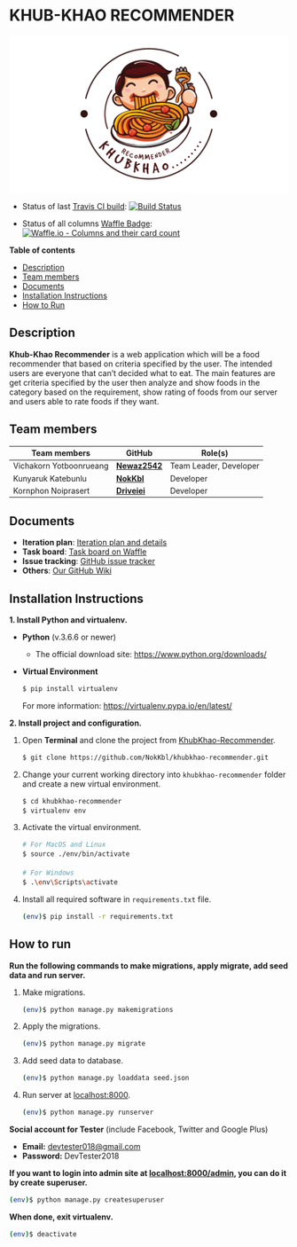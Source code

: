 # KHUB-KHAO RECOMMENDER

![bg](khubkhaoapp/static/khubkhaoapp/images/bg.png)

- Status of last [Travis CI build](https://travis-ci.org/NokKbl/khubkhao-recommender): [![Build Status](https://travis-ci.org/NokKbl/khubkhao-recommender.svg?branch=master)](https://travis-ci.org/NokKbl/khubkhao-recommender)

- Status of all columns [Waffle Badge](https://waffle.io/NokKbl/khubkhao-recommender): [![Waffle.io - Columns and their card count](https://badge.waffle.io/NokKbl/khubkhao-recommender.svg?columns=all)](https://waffle.io/NokKbl/khubkhao-recommender)

**Table of contents**
- [Description](#description)
- [Team members](#team-members)
- [Documents](#documents)
- [Installation Instructions](#installation-instructions)
- [How to Run](#how-to-run)


## Description
**Khub-Khao Recommender** is a web application which will be a food recommender that based on criteria specified by the user. The intended users are everyone that can’t decided what to eat. The main features are get criteria specified by the user then analyze and show foods in the category based on the requirement, show rating of foods from our server and users able to rate foods if they want.


## Team members
Team members | GitHub | Role(s)
-------------|--------|----------
Vichakorn Yotboonrueang | [**Newaz2542**](https://github.com/Newaz2542) | Team Leader, Developer
Kunyaruk Katebunlu | [**NokKbl**](https://github.com/NokKbl) | Developer
Kornphon Noiprasert | [**Driveiei**](https://github.com/Driveiei) | Developer


## Documents
- **Iteration plan**: [Iteration plan and details](https://github.com/NokKbl/khubkhao-recommender/wiki/Iteration-plan-and-details)
- **Task board**: [Task board on Waffle](https://waffle.io/NokKbl/khubkhao-recommender)
- **Issue tracking**: [GitHub issue tracker](https://github.com/NokKbl/khubkhao-recommender/issues)
- **Others**: [Our GitHub Wiki](https://github.com/NokKbl/khubkhao-recommender/wiki)


## Installation Instructions
**1. Install Python and virtualenv.**
- **Python** (v.3.6.6 or newer)
    * The official download site: https://www.python.org/downloads/

- **Virtual Environment**
    ```bash
    $ pip install virtualenv
    ```
    For more information: https://virtualenv.pypa.io/en/latest/

**2. Install project and configuration.**
1. Open **Terminal** and clone the project from [KhubKhao-Recommender](https://github.com/NokKbl/khubkhao-recommender.git).
    ```bash
    $ git clone https://github.com/NokKbl/khubkhao-recommender.git
    ```
2. Change your current working directory into `khubkhao-recommender` folder and create a new virtual environment.
    ```bash
    $ cd khubkhao-recommender
    $ virtualenv env
    ```
3. Activate the virtual environment.
    ```bash
    # For MacOS and Linux
    $ source ./env/bin/activate

    # For Windows
    $ .\env\Scripts\activate
    ```
4. Install all required software in `requirements.txt` file.
    ```bash
    (env)$ pip install -r requirements.txt
    ```


## How to run
**Run the following commands to make migrations, apply migrate, add seed data and run server.**
1. Make migrations.
    ```bash
    (env)$ python manage.py makemigrations
    ```
2. Apply the migrations.
    ```bash
    (env)$ python manage.py migrate
    ```
3. Add seed data to database.
    ```bash
    (env)$ python manage.py loaddata seed.json
    ```
4. Run server at [localhost:8000](http://localhost:8000).
    ```bash
    (env)$ python manage.py runserver
    ```
**Social account for Tester** (include Facebook, Twitter and Google Plus)
- **Email:** devtester018@gmail.com
- **Password:** DevTester2018

**If you want to login into admin site at [localhost:8000/admin](http://localhost:8000/admin), you can do it by create superuser.**
```bash
(env)$ python manage.py createsuperuser
```

**When done, exit virtualenv.**
```bash
(env)$ deactivate
```
